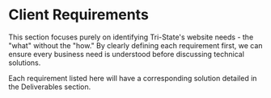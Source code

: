 # Client Requirements

This section focuses purely on identifying Tri-State's website needs - the "what" without the "how." By clearly defining each requirement first, we can ensure every business need is understood before discussing technical solutions.

Each requirement listed here will have a corresponding solution detailed in the Deliverables section.
